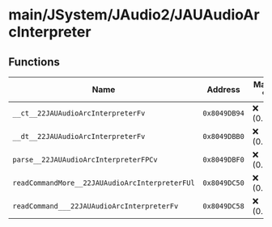 # main/JSystem/JAudio2/JAUAudioArcInterpreter

## Functions

| Name | Address | Match % |
|------|---------|---------|
| `__ct__22JAUAudioArcInterpreterFv` | `0x8049DB94` | :x: (0.0%) |
| `__dt__22JAUAudioArcInterpreterFv` | `0x8049DBB0` | :x: (0.0%) |
| `parse__22JAUAudioArcInterpreterFPCv` | `0x8049DBF0` | :x: (0.0%) |
| `readCommandMore__22JAUAudioArcInterpreterFUl` | `0x8049DC50` | :x: (0.0%) |
| `readCommand___22JAUAudioArcInterpreterFv` | `0x8049DC58` | :x: (0.0%) |